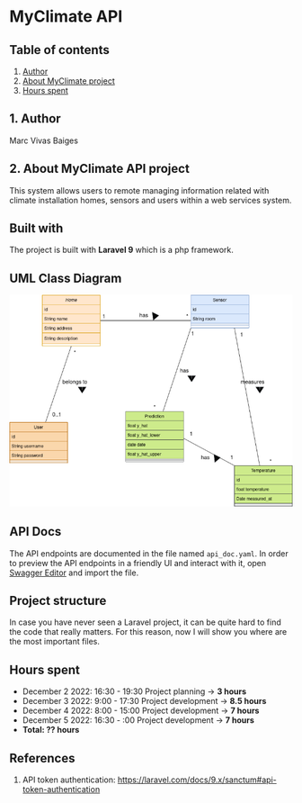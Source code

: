 # MyClimate API

## Table of contents
1. [Author](#1-author)
2. [About MyClimate project](#2-about-myclimate-api-project)
3. [Hours spent]()

## 1. Author
Marc Vivas Baiges

## 2. About MyClimate API project
This system allows users to remote managing information related with
climate installation homes, sensors and users within a web services system.

## Built with
The project is built with **Laravel 9** which is a php framework.

## UML Class Diagram
![UML Class Diagram](api_uml_diagram.png)

## API Docs
The API endpoints are documented in the file named `api_doc.yaml`. In order to preview 
the API endpoints in a friendly UI and interact with it, 
open [Swagger Editor](https://editor.swagger.io/) and import the file.  

## Project structure
In case you have never seen a Laravel project, it can be quite hard to 
find the code that really matters. For this reason, now I will show you where
are the most important files.
## Hours spent
- December 2 2022: 16:30 - 19:30 Project planning ->  <strong> 3 hours </strong>  
- December 3 2022: 9:00 - 17:30 Project development -> <strong> 8.5 hours </strong> 
- December 4 2022: 8:00 -  15:00 Project development -> <strong> 7 hours </strong>
- December 5 2022: 16:30 -  :00 Project development -> <strong> 7 hours </strong>
- <strong>  Total:   ?? hours  </strong> 

## References
1. API token authentication: https://laravel.com/docs/9.x/sanctum#api-token-authentication
